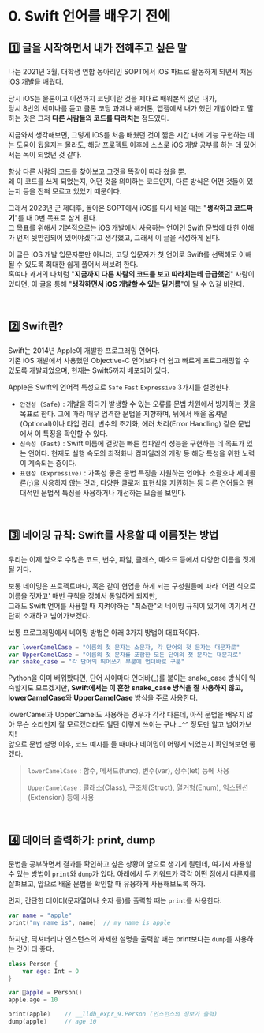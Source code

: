 # 0. Swift 언어를 배우기 전에
## 1️⃣ 글을 시작하면서 내가 전해주고 싶은 말
나는 2021년 3월, 대학생 연합 동아리인 SOPT에서 iOS 파트로 활동하게 되면서 처음 iOS 개발을 배웠다.

당시 iOS는 물론이고 이전까지 코딩이란 것을 제대로 배워본적 없던 내가,  
당시 8번의 세미나를 듣고 클론 코딩 과제나 해커톤, 앱잼에서 내가 했던 개발이라고 말하는 것은 그저 **다른 사람들의 코드를 따라치는** 정도였다.  

지금와서 생각해보면, 그렇게 iOS를 처음 배웠던 것이 짧은 시간 내에 기능 구현하는 데는 도움이 됬을지는 몰라도, 해당 프로젝트 이후에 스스로 iOS 개발 공부를 하는 데 있어서는 독이 되었던 것 같다.  

항상 다른 사람의 코드를 찾아보고 그것을 똑같이 따라 쳤을 뿐.   
왜 이 코드를 쓰게 되었는지, 어떤 것을 의미하는 코드인지, 다른 방식은 어떤 것들이 있는지 등을 전혀 모르고 있었기 때문이다.

그래서 2023년 군 제대후, 돌아온 SOPT에서 iOS를 다시 배울 때는 "**생각하고 코드짜기**"를 내 0번 목표로 삼게 된다.   
그 목표를 위해서 기본적으로는 iOS 개발에서 사용하는 언어인 Swift 문법에 대한 이해가 먼저 뒷받침되어 있어야겠다고 생각했고, 그래서 이 글을 작성하게 된다.

이 글은 iOS 개발 입문자뿐만 아니라, 코딩 입문자가 첫 언어로 Swift를 선택해도 이해될 수 있도록 최대한 쉽게 풀어서 써보려 한다.   
혹여나 과거의 나처럼 "**지금까지 다른 사람의 코드를 보고 따라치는데 급급했던**" 사람이 있다면, 이 글을 통해 "**생각하면서 iOS 개발할 수 있는 밑거름**"이 될 수 있길 바란다.

<br>

## 2️⃣ Swift란?
Swift는 2014년 Apple이 개발한 프로그래밍 언어다.   
기존 iOS 개발에서 사용했던 Objective-C 언어보다 더 쉽고 빠르게 프로그래밍할 수 있도록 개발되었으며, 현재는 Swift5까지 배포되어 있다.

Apple은 Swift의 언어적 특성으로 `Safe` `Fast` `Expressive` 3가지를 설명한다.
- `안전성 (Safe)` : 개발을 하다가 발생할 수 있는 오류를 문법 차원에서 방지하는 것을 목표로 한다. 그에 따라 매우 엄격한 문법을 지향하며, 뒤에서 배울 옵셔널(Optional)이나 타입 관리, 변수의 초기화, 에러 처리(Error Handling) 같은 문법에서 이 특징을 확인할 수 있다.
- `신속성 (Fast)` : Swift 이름에 걸맞는 빠른 컴파일러 성능을 구현하는 데 목표가 있는 언어다. 현재도 실행 속도의 최적화나 컴파일러의 개량 등 해당 특성을 위한 노력이 계속되는 중이다.
- `표현성 (Expressive)` : 가독성 좋은 문법 특징을 지원하는 언어다. 소괄호나 세미콜론(;)을 사용하지 않는 것과, 다양한 클로저 표현식을 지원하는 등 다른 언어들의 현대적인 문법적 특징을 사용하거나 개선하는 모습을 보인다.

<br>

## 3️⃣ 네이밍 규칙: Swift를 사용할 때 이름짓는 방법
우리는 이제 앞으로 수많은 코드, 변수, 파일, 클래스, 메소드 등에서 다양한 이름을 짓게 될 거다.   

보통 네이밍은 프로젝트마다, 혹은 같이 협업을 하게 되는 구성원들에 따라 '어떤 식으로 이름을 짓자고' 매번 규칙을 정해서 통일하게 되지만,  
그래도 Swift 언어를 사용할 때 지켜야하는 "최소한"의 네이밍 규칙이 있기에 여기서 간단히 소개하고 넘어가보겠다.

보통 프로그래밍에서 네이밍 방법은 아래 3가지 방법이 대표적이다.
```swift
var lowerCamelCase = "이름의 첫 문자는 소문자, 각 단어의 첫 문자는 대문자로"
var UpperCamelCase = "이름의 첫 문자를 포함한 모든 단어의 첫 문자는 대문자로"
var snake_case = "각 단어의 띄어쓰기 부분에 언더바로 구분"
```
Python을 이미 배워봤다면, 단어 사이마다 언더바(_)를 붙이는 snake_case 방식이 익숙할지도 모르겠지만,
**Swift에서는 이 흔한 snake_case 방식을 잘 사용하지 않고, lowerCamelCase**와 **UpperCamelCase** 방식을 주로 사용한다.  

lowerCamel과 UpperCamel도 사용하는 경우가 각각 다른데, 아직 문법을 배우지 않아 무슨 소리인지 잘 모르겠더라도 일단 이렇게 쓰이는 구나...^^ 정도만 알고 넘어가보자!  
앞으로 문법 설명 이후, 코드 예시를 들 때마다 네이밍이 어떻게 되었는지 확인해보면 좋겠다.

> `lowerCamelCase` : 함수, 메서드(func), 변수(var), 상수(let) 등에 사용
> 
> `UpperCamelCase` : 클래스(Class), 구조체(Struct), 열거형(Enum), 익스텐션(Extension) 등에 사용

<br>

## 4️⃣ 데이터 출력하기: print, dump
문법을 공부하면서 결과를 확인하고 싶은 상황이 앞으로 생기게 될텐데, 여기서 사용할 수 있는 방법이 `print`와 `dump`가 있다.
아래에서 두 키워드가 각각 어떤 점에서 다른지를 살펴보고, 앞으로 배울 문법을 확인할 때 유용하게 사용해보도록 하자.   

먼저, 간단한 데이터(문자열이나 숫자 등)를 출력할 때는 `print`를 사용한다.
```swift
var name = "apple"
print("my name is", name)  // my name is apple
```

하지만, 딕셔너리나 인스턴스의 자세한 설명을 출력할 때는 print보다는 `dump`를 사용하는 것이 더 좋다.
```swift
class Person {
    var age: Int = 0
}

var apple = Person()
apple.age = 10

print(apple)    // __lldb_expr_9.Person (인스턴스의 정보가 출력)
dump(apple)     // age 10
```
